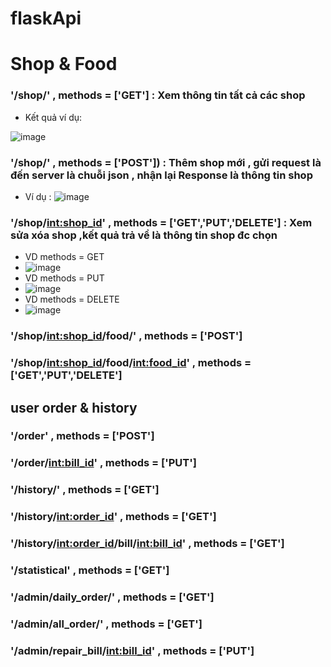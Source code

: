 # flaskApi

# Shop & Food 


### '/shop/' ,  methods = ['GET'] : Xem thông tin tất cả các shop
+ Kết quả ví dụ:

![image](https://user-images.githubusercontent.com/72801957/127481254-e0315d63-d151-4f0a-9968-7defe08ed0dc.png)

### '/shop/' ,  methods = ['POST']) : Thêm shop mới , gửi request là đến server là chuỗi json , nhận lại Response là thông tin shop
- Ví dụ :
![image](https://user-images.githubusercontent.com/72801957/127482018-e0d06fde-7c01-47e9-9284-3add0b6d10ca.png)

### '/shop/<int:shop_id>' , methods = ['GET','PUT','DELETE'] : Xem sửa xóa shop ,kết quả trả về là thông tin shop đc chọn
- VD methods = GET
- ![image](https://user-images.githubusercontent.com/72801957/127483193-1704766b-5295-4106-9157-7fecc822524a.png)
- VD methods = PUT
- ![image](https://user-images.githubusercontent.com/72801957/127483110-7f6f3a22-7154-47f3-acc6-380f7b971ebe.png)
- VD methods = DELETE
- ![image](https://user-images.githubusercontent.com/72801957/127483291-5a27b156-31b9-4f72-9e3f-483d4e1499f5.png)
### '/shop/<int:shop_id>/food/'  , methods = ['POST']
### '/shop/<int:shop_id>/food/<int:food_id>' , methods = ['GET','PUT','DELETE']

## user order & history

### '/order'  , methods = ['POST']
### '/order/<int:bill_id>'  , methods = ['PUT']
### '/history/'  , methods = ['GET']
### '/history/<int:order_id>' , methods = ['GET']
### '/history/<int:order_id>/bill/<int:bill_id>'  , methods = ['GET']

### '/statistical' , methods = ['GET']
### '/admin/daily_order/' , methods = ['GET']
### '/admin/all_order/' , methods = ['GET']
### '/admin/repair_bill/<int:bill_id>' , methods = ['PUT']
